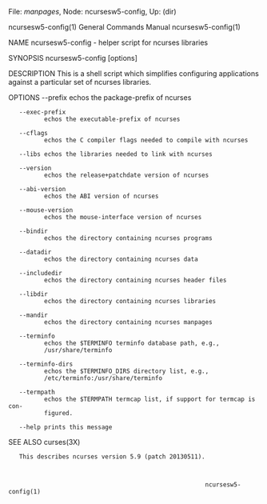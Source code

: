 File: *manpages*,  Node: ncursesw5-config,  Up: (dir)

ncursesw5-config(1)         General Commands Manual        ncursesw5-config(1)



NAME
       ncursesw5-config - helper script for ncurses libraries

SYNOPSIS
       ncursesw5-config [options]

DESCRIPTION
       This  is  a  shell  script  which  simplifies  configuring applications
       against a particular set of ncurses libraries.

OPTIONS
       --prefix
              echos the package-prefix of ncurses

       --exec-prefix
              echos the executable-prefix of ncurses

       --cflags
              echos the C compiler flags needed to compile with ncurses

       --libs echos the libraries needed to link with ncurses

       --version
              echos the release+patchdate version of ncurses

       --abi-version
              echos the ABI version of ncurses

       --mouse-version
              echos the mouse-interface version of ncurses

       --bindir
              echos the directory containing ncurses programs

       --datadir
              echos the directory containing ncurses data

       --includedir
              echos the directory containing ncurses header files

       --libdir
              echos the directory containing ncurses libraries

       --mandir
              echos the directory containing ncurses manpages

       --terminfo
              echos the $TERMINFO terminfo database path, e.g.,
              /usr/share/terminfo

       --terminfo-dirs
              echos the $TERMINFO_DIRS directory list, e.g.,
              /etc/terminfo:/usr/share/terminfo

       --termpath
              echos the $TERMPATH termcap list, if support for termcap is con‐
              figured.

       --help prints this message

SEE ALSO
       curses(3X)

       This describes ncurses version 5.9 (patch 20130511).



                                                           ncursesw5-config(1)

